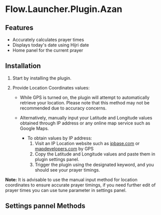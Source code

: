 # Flow.Launcher.Plugin.Azan

## Features
- Accurately calculates prayer times
- Displays today's date using Hijri date
- Home panel for the current prayer

## Installation

1. Start by installing the plugin.

2. Provide Location Coordinates values:

   - While GPS is turned on, the plugin will attempt to automatically retrieve your location. Please note that this method may not be recommended due to accuracy concerns.

   - Alternatively, manually input your Latitude and Longitude values obtained through IP address or any online map service such as Google Maps.
   
      - To obtain values by IP address:
         1. Visit an IP Location website such as [ipbase.com](https://ipbase.com/) or [mapdevelopers.com](https://www.mapdevelopers.com/what-is-my-address.php) by GPS
         2. Copy the Latitude and Longitude values and paste them in plugin settings panel.
         3. Trigger the plugin using the designated keyword, and you should see your prayer timings.

**Note:** It is advisable to use the manual input method for location coordinates to ensure accurate prayer timings, if you need further edit of prayer times you can use tune parameter in settings panel.

## Settings pannel Methods

